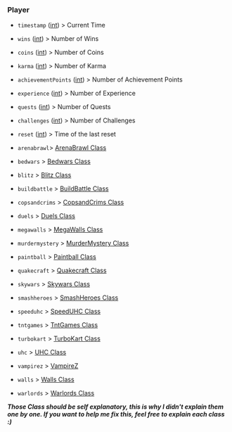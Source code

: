 ### Player

- `timestamp` ([int](https://docs.python.org/3/library/functions.html#int)) > Current Time
- `wins` ([int](https://docs.python.org/3/library/functions.html#int)) > Number of Wins
- `coins` ([int](https://docs.python.org/3/library/functions.html#int)) > Number of Coins
- `karma` ([int](https://docs.python.org/3/library/functions.html#int)) > Number of Karma
- `achievementPoints` ([int](https://docs.python.org/3/library/functions.html#int)) > Number of Achievement Points
- `experience` ([int](https://docs.python.org/3/library/functions.html#int)) > Number of Experience
- `quests` ([int](https://docs.python.org/3/library/functions.html#int)) > Number of Quests
- `challenges` ([int](https://docs.python.org/3/library/functions.html#int)) > Number of Challenges
- `reset` ([int](https://docs.python.org/3/library/functions.html#int)) > Time of the last reset

- `arenabrawl`> [ArenaBrawl Class](https://github.com/Polsulpicien/ObserverAPI/blob/main/ObserverAPI/objects/player.py#L74)
- `bedwars` > [Bedwars Class](https://github.com/Polsulpicien/ObserverAPI/blob/main/ObserverAPI/objects/player.py#L81)
- `blitz` > [Blitz Class](https://github.com/Polsulpicien/ObserverAPI/blob/main/ObserverAPI/objects/player.py#L99)
- `buildbattle` > [BuildBattle Class](https://github.com/Polsulpicien/ObserverAPI/blob/main/ObserverAPI/objects/player.py#L106)
- `copsandcrims` > [CopsandCrims Class](https://github.com/Polsulpicien/ObserverAPI/blob/main/ObserverAPI/objects/player.py#L113)
- `duels` > [Duels Class](https://github.com/Polsulpicien/ObserverAPI/blob/main/ObserverAPI/objects/player.py#L126)
- `megawalls` > [MegaWalls Class](https://github.com/Polsulpicien/ObserverAPI/blob/main/ObserverAPI/objects/player.py#L135)
- `murdermystery` > [MurderMystery Class](https://github.com/Polsulpicien/ObserverAPI/blob/main/ObserverAPI/objects/player.py#L148)
- `paintball` > [Paintball Class](https://github.com/Polsulpicien/ObserverAPI/blob/main/ObserverAPI/objects/player.py#L157)
- `quakecraft` > [Quakecraft Class](https://github.com/Polsulpicien/ObserverAPI/blob/main/ObserverAPI/objects/player.py#L163)
- `skywars` > [Skywars Class](https://github.com/Polsulpicien/ObserverAPI/blob/main/ObserverAPI/objects/player.py#L170)
- `smashheroes` > [SmashHeroes Class](https://github.com/Polsulpicien/ObserverAPI/blob/main/ObserverAPI/objects/player.py#L180)
- `speeduhc` > [SpeedUHC Class](https://github.com/Polsulpicien/ObserverAPI/blob/main/ObserverAPI/objects/player.py#L187)
- `tntgames` > [TntGames Class](https://github.com/Polsulpicien/ObserverAPI/blob/main/ObserverAPI/objects/player.py#L194)
- `turbokart` > [TurboKart Class](https://github.com/Polsulpicien/ObserverAPI/blob/main/ObserverAPI/objects/player.py#L198)
- `uhc` > [UHC Class](https://github.com/Polsulpicien/ObserverAPI/blob/main/ObserverAPI/objects/player.py#L212)
- `vampirez` > [VampireZ](https://github.com/Polsulpicien/ObserverAPI/blob/main/ObserverAPI/objects/player.py#L220)
- `walls` > [Walls Class](https://github.com/Polsulpicien/ObserverAPI/blob/main/ObserverAPI/objects/player.py#L238)
- `warlords` > [Warlords Class](https://github.com/Polsulpicien/ObserverAPI/blob/main/ObserverAPI/objects/player.py#L246)

***Those Class should be self explanatory, this is why I didn't explain them one by one. If you want to help me fix this, feel free to explain each class :)***
